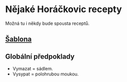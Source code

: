 # Nějaké Horáčkovic recepty

Možná tu i někdy bude spousta receptů.

## [Šablona](template.md)

## Globální předpoklady

 * Vymazat = sádlem.
 * Vysypat = polohrubou moukou.
